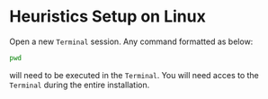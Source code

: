 # Heuristics Setup on Linux

Open a new `Terminal` session. Any command formatted as below:

```bash
pwd
```

will need to be executed in the `Terminal`. You will need acces to the `Terminal` during the entire installation.
